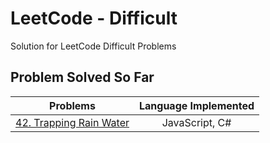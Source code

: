 # LeetCode - Difficult

Solution for LeetCode Difficult Problems

## Problem Solved So Far

|                                     Problems                                     | Language Implemented |
| :------------------------------------------------------------------------------: | :------------------: |
| [42. Trapping Rain Water](https://leetcode-cn.com/problems/trapping-rain-water/) |    JavaScript, C#    |
